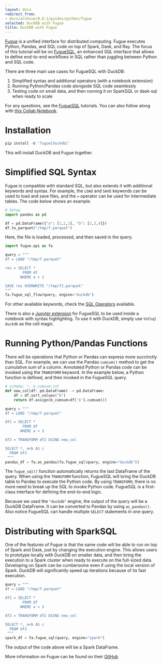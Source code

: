 ```yaml
---
layout: docu
redirect_from:
- docs/archive/0.8.1/guides/python/fugue
selected: DuckDB with Fugue
title: DuckDB with Fugue
---
```


[Fugue](https://github.com/fugue-project/fugue/) is a unified interface for distributed computing. Fugue executes Python, Pandas, and SQL code on top of Spark, Dask, and Ray. The focus of this tutorial will be on [FugueSQL](https://fugue-tutorials.readthedocs.io/tutorials/quick_look/ten_minutes_sql.html#), an enhanced SQL interface that allows to define end-to-end workflows in SQL rather than juggling between Python and SQL code.

There are three main use cases for FugueSQL with DuckDB:

1. Simplified syntax and additional operators (with a notebook extension)
2. Running Python/Pandas code alongside SQL code seamlessly
3. Testing code on small data, and then running it on SparkSQL or dask-sql when ready to scale

For any questions, see the [FugueSQL](https://fugue-tutorials.readthedocs.io/tutorials/quick_look/ten_minutes_sql.html#) tutorials. You can also follow along with [this Collab Notebook](https://colab.research.google.com/drive/10J84_Ydq6NdYUqOOSidN495ERfwZ6N4_?usp=sharing). 

# Installation

```python
pip install -U 'fugue[duckdb]'
```

This will install DuckDB and Fugue together.

# Simplified SQL Syntax 

Fugue is compatible with standard SQL, but also extends it with additional keywords and syntax. For example, the `LOAD` and `SAVE` keywords can be used to load and save files, and the `=` operator can be used for intermediate tables. The code below shows an example.

```python
# Setup
import pandas as pd

df = pd.DataFrame({"a": [1,2,3], "b": [2,3,4]})
df.to_parquet("/tmp/f.parquet")
```
Here, the file is loaded, processed, and then saved in the query.
```python
import fugue.api as fa

query = """
df = LOAD "/tmp/f.parquet"

res = SELECT *
        FROM df
       WHERE a > 1

SAVE res OVERWRITE "/tmp/f2.parquet"
"""
fa.fugue_sql_flow(query, engine="duckdb")
```

For other available keywords, check the [SQL Operators](https://fugue-tutorials.readthedocs.io/tutorials/fugue_sql/operators.html) available.

There is also a [Jupyter extension](https://github.com/fugue-project/fugue-jupyter) for FugueSQL to be used inside a notebook with syntax highlighting. To use it with DuckDB, simply use `%%fsql duckdb` as the cell magic.

# Running Python/Pandas Functions

There will be operations that Python or Pandas can express more succinctly than SQL. For example, we can use the Pandas `cumsum()` method to get the cumulative sum of a column. Annotated Python or Pandas code can be invoked using the `TRANSFORM` keyword. In the example below, a Python function is defined, and then invoked in the FugueSQL query.

```python
# schema: *, b_cumsum:int
def new_col(df: pd.DataFrame) -> pd.DataFrame:
    df = df.sort_values("b")
    return df.assign(b_cumsum=df['b'].cumsum())
```

```python
query = """
df = LOAD "/tmp/f.parquet"

df2 = SELECT *
        FROM df
       WHERE a < 3

df3 = TRANSFORM df2 USING new_col

SELECT *, a+b AS c
  FROM df3
 """
pandas_df = fa.as_pandas(fa.fugue_sql(query, engine="duckdb"))
```

The `fugue_sql()` function automatically returns the last DataFrame of the query. When using the `TRANSFORM` function, FugueSQL will bring the DuckDB table to Pandas to execute the Python code. By using `TRANSFORM`, there is no more need to break up the SQL to invoke Python code. FugueSQL is a first-class interface for defining the end-to-end logic.

Because we used the `"duckdb"` engine, the output of the query will be a DuckDB DataFrame. It can be converted to Pandas by using `as_pandas()`. Also notice FugueSQL can handle multiple `SELECT` statements in one query.

# Distributing with SparkSQL

One of the features of Fugue is that the same code will be able to run on top of Spark and Dask, just by changing the execution engine. This allows users to prototype locally with DuckDB on smaller data, and then bring the execution to a Spark cluster when ready to execute on the full-sized data. Developing on Spark can be cumbersome even if using the local version of Spark. DuckDB will significantly speed up iterations because of its fast execution.

```python
query = """
df = LOAD "/tmp/f.parquet"

df2 = SELECT *
        FROM df
       WHERE a < 3

df3 = TRANSFORM df2 USING new_col

SELECT *, a+b AS c
  FROM df3
 """
spark_df = fa.fugue_sql(query, engine="spark")
```

The output of the code above will be a Spark DataFrame.

More information on Fugue can be found on their [GitHub](https://github.com/fugue-project/fugue/)